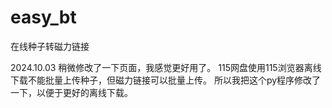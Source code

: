 # easy_bt
在线种子转磁力链接

2024.10.03
稍微修改了一下页面，我感觉更好用了。
115网盘使用115浏览器离线下载不能批量上传种子，但磁力链接可以批量上传。
所以我把这个py程序修改了一下，以便于更好的离线下载。
